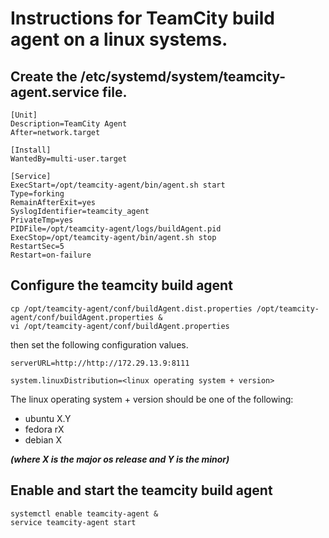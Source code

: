 # Instructions for TeamCity build agent on a linux systems.

## Create the /etc/systemd/system/teamcity-agent.service file.

```
[Unit]
Description=TeamCity Agent
After=network.target

[Install]
WantedBy=multi-user.target

[Service]
ExecStart=/opt/teamcity-agent/bin/agent.sh start
Type=forking
RemainAfterExit=yes
SyslogIdentifier=teamcity_agent
PrivateTmp=yes
PIDFile=/opt/teamcity-agent/logs/buildAgent.pid
ExecStop=/opt/teamcity-agent/bin/agent.sh stop
RestartSec=5
Restart=on-failure
```

## Configure the teamcity build agent

```
cp /opt/teamcity-agent/conf/buildAgent.dist.properties /opt/teamcity-agent/conf/buildAgent.properties &
vi /opt/teamcity-agent/conf/buildAgent.properties
```
then set the following configuration values.
```
serverURL=http://http://172.29.13.9:8111

system.linuxDistribution=<linux operating system + version>
```

The linux operating system + version should be one of the following:

* ubuntu X.Y
* fedora rX
* debian X

***(where X is the major os release and Y is the minor)***

## Enable and start the teamcity build agent
```
systemctl enable teamcity-agent &
service teamcity-agent start
```